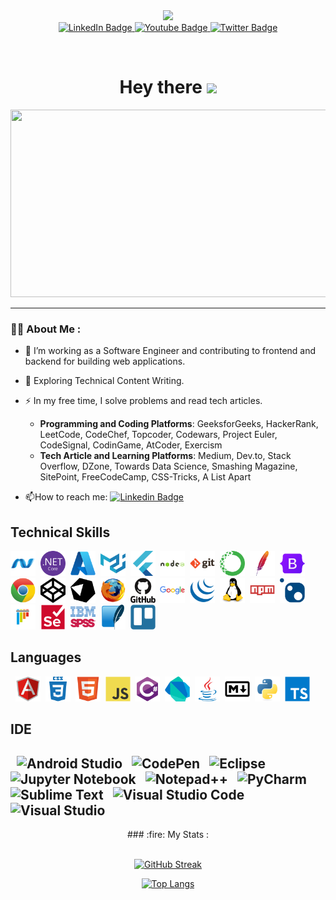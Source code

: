 <div align="center">
<div id="header" align="center">
  <img src="https://media.giphy.com/media/M9gbBd9nbDrOTu1Mqx/giphy.gif" width="100"/>
</div>

<div id="badges" align="center">
  <a href="https://www.linkedin.com/in/jucuacc/">
    <img src="https://img.shields.io/badge/LinkedIn-blue?style=for-the-badge&logo=linkedin&logoColor=white" alt="LinkedIn Badge"/>
  </a>
  <a href="https://www.youtube.com/channel/UCSaNg54oRT8KMPNRyCTKebw">
    <img src="https://img.shields.io/badge/YouTube-red?style=for-the-badge&logo=youtube&logoColor=white" alt="Youtube Badge"/>
  </a>
  <a href="https://twitter.com/JashimUddinAcc">
    <img src="https://img.shields.io/badge/Twitter-blue?style=for-the-badge&logo=twitter&logoColor=white" alt="Twitter Badge"/>
  </a>
</div>

<img src="https://komarev.com/ghpvc/?username=JuCuAcc&style=flat-square&color=blue" alt="" width="300px"/><br/>

<h1>
  Hey there
  <img src="https://media.giphy.com/media/hvRJCLFzcasrR4ia7z/giphy.gif" width="30px"/>
</h1>
</div>
<div align="center">
  <img src="https://media.giphy.com/media/dWesBcTLavkZuG35MI/giphy.gif" width="600" height="300"/>
</div>

---

### :man_technologist: About Me :

- :telescope: I’m working as a Software Engineer and contributing to frontend and backend for building web applications.

- :seedling: Exploring Technical Content Writing.

- :zap: In my free time, I solve problems and read tech articles.
  
  - **Programming and Coding Platforms**: GeeksforGeeks, HackerRank, LeetCode, CodeChef, Topcoder, Codewars, Project Euler, CodeSignal, CodinGame, AtCoder, Exercism
  - **Tech Article and Learning Platforms**: Medium, Dev.to, Stack Overflow, DZone, Towards Data Science, Smashing Magazine, SitePoint, FreeCodeCamp, CSS-Tricks, A List Apart



- :mailbox:How to reach me: [![Linkedin Badge](https://img.shields.io/badge/-Jashim-blue?style=flat&logo=Linkedin&logoColor=white)](https://www.linkedin.com/in/jucuacc/)



## Technical Skills

<div>
  <img src="https://github.com/devicons/devicon/blob/master/icons/dot-net/dot-net-original.svg"         title=".NET" alt=".NET" width="40" height="40"/>&nbsp;
  <img src="https://github.com/devicons/devicon/blob/master/icons/dotnetcore/dotnetcore-original.svg"   title=".NET Core" alt=".NET Core" width="40" height="40"/>&nbsp;
  <img src="https://github.com/devicons/devicon/blob/master/icons/azure/azure-original.svg"             title="Azure" alt="Azure" width="40" height="40"/>&nbsp;
  <img src="https://github.com/devicons/devicon/blob/master/icons/materialui/materialui-original.svg"   title="Material UI" alt="Material UI" width="40" height="40"/>&nbsp;
  <img src="https://github.com/devicons/devicon/blob/master/icons/flutter/flutter-original.svg"         title="Flutter" alt="Flutter" width="40" height="40"/>&nbsp;
  <img src="https://github.com/devicons/devicon/blob/master/icons/nodejs/nodejs-original-wordmark.svg"  title="NodeJS" alt="NodeJS" width="40" height="40"/>&nbsp;
  <img src="https://github.com/devicons/devicon/blob/master/icons/git/git-original-wordmark.svg"        title="Git" alt="Git" width="40" height="40"/>&nbsp;
  <img src="https://github.com/devicons/devicon/blob/master/icons/anaconda/anaconda-original.svg"           title="Anaconda"        alt="Anaconda"         width="40" height="40"/>&nbsp;
  <img src="https://github.com/devicons/devicon/blob/master/icons/apache/apache-original.svg"               title="Apache"          alt="Apache"           width="40" height="40"/>&nbsp;
  <img src="https://github.com/devicons/devicon/blob/master/icons/bootstrap/bootstrap-original.svg"         title="Bootstrap"       alt="Bootstrap"        width="40" height="40"/>&nbsp;
  <img src="https://github.com/devicons/devicon/blob/master/icons/chrome/chrome-original.svg"               title="Chrome"          alt="Chrome"           width="40" height="40"/>&nbsp;
  <img src="https://github.com/devicons/devicon/blob/master/icons/codepen/codepen-plain.svg"                title="Codepen"         alt="Codepen"          width="40" height="40"/>&nbsp;
  <img src="https://github.com/devicons/devicon/blob/master/icons/crystal/crystal-original.svg"             title="Crystal"         alt="Crystal"          width="40" height="40"/>&nbsp;
  <img src="https://github.com/devicons/devicon/blob/master/icons/firefox/firefox-original.svg"             title="Firefox"         alt="Firefox"          width="40" height="40"/>&nbsp;
  <img src="https://github.com/devicons/devicon/blob/master/icons/github/github-original-wordmark.svg"      title="GitHub"          alt="GitHub"           width="40" height="40"/>&nbsp;
  <img src="https://github.com/devicons/devicon/blob/master/icons/google/google-original-wordmark.svg"      title="Google"          alt="Google"           width="40" height="40"/>&nbsp;
  <img src="https://github.com/devicons/devicon/blob/master/icons/jquery/jquery-original.svg"                           title="Jquery"              alt="Jquery"                width="40" height="40"/>&nbsp;
  <img src="https://github.com/devicons/devicon/blob/master/icons/linux/linux-original.svg"                             title="Linux"               alt="Linux"                 width="40" height="40"/>&nbsp;
  <img src="https://github.com/devicons/devicon/blob/master/icons/npm/npm-original-wordmark.svg"                                 title="Npm"                 alt="Npm"                   width="40" height="40"/>&nbsp;
  <img src="https://github.com/devicons/devicon/blob/master/icons/nuget/nuget-original.svg"                             title="Nuget"               alt="Nuget"                 width="40" height="40"/>&nbsp;
  <img src="https://github.com/devicons/devicon/blob/master/icons/pytest/pytest-original.svg"                           title="Pytest"              alt="Pytest"                width="40" height="40"/>&nbsp;
  <img src="https://github.com/devicons/devicon/blob/master/icons/selenium/selenium-original.svg"              title="Selenium"            alt="Selenium"              width="40" height="40"/>&nbsp;
  <img src="https://github.com/devicons/devicon/blob/master/icons/spss/spss-original.svg"                      title="Spss"                alt="Spss"                  width="40" height="40"/>&nbsp;
  <img src="https://github.com/devicons/devicon/blob/master/icons/sqlite/sqlite-original.svg"              title="Sqlite"           alt="Sqlite"           width="40" height="40"/>&nbsp;
  <img src="https://github.com/devicons/devicon/blob/master/icons/trello/trello-plain.svg"              title="Trello"           alt="Trello"           width="40" height="40"/>&nbsp;
</div>

## Languages
&nbsp;
  <img src="https://github.com/devicons/devicon/blob/master/icons/angularjs/angularjs-original.svg"     title="AngularJS" alt="AngularJS" width="40" height="40"/>&nbsp;
  <img src="https://github.com/devicons/devicon/blob/master/icons/css3/css3-plain-wordmark.svg"         title="CSS3" alt="CSS" width="40" height="40"/>&nbsp;
  <img src="https://github.com/devicons/devicon/blob/master/icons/html5/html5-original.svg"             title="HTML5" alt="HTML" width="40" height="40"/>&nbsp;
  <img src="https://github.com/devicons/devicon/blob/master/icons/javascript/javascript-original.svg"   title="JavaScript" alt="JavaScript" width="40" height="40"/>&nbsp;
  <img src="https://github.com/devicons/devicon/blob/master/icons/csharp/csharp-original.svg"               title="Csharp"          alt="Csharp"           width="40" height="40"/>&nbsp;
  <img src="https://github.com/devicons/devicon/blob/master/icons/dart/dart-original.svg"                   title="Dart"            alt="Dart"             width="40" height="40"/>&nbsp;
  <img src="https://github.com/devicons/devicon/blob/master/icons/java/java-original.svg"                               title="Java"                alt="Java"                  width="40" height="40"/>&nbsp;
  <img src="https://github.com/devicons/devicon/blob/master/icons/markdown/markdown-original.svg"                       title="Markdown"            alt="Markdown"              width="40" height="40"/>&nbsp;
  <img src="https://github.com/devicons/devicon/blob/master/icons/python/python-original.svg"                           title="Python"              alt="Python"                width="40" height="40"/>&nbsp;
  <img src="https://github.com/devicons/devicon/blob/master/icons/typescript/typescript-original.svg"      title="Typescript"       alt="Typescript"       width="40" height="40"/>
&nbsp;
<!--
## IDE
&nbsp;
  <img src="https://github.com/devicons/devicon/blob/master/icons/visualstudio/visualstudio-plain.svg"  title="Visual Studio"    alt="Visual Studio"    width="40" height="40"/>&nbsp;
  <img src="https://github.com/devicons/devicon/blob/master/icons/vscode/vscode-original.svg"              title="Vscode"           alt="Vscode"         width="40" height="40"/>&nbsp;
  <img src="https://github.com/devicons/devicon/blob/master/icons/microsoftsqlserver/microsoftsqlserver-plain.svg"   title="MicrosoftSqlServer"  alt="MicrosoftSqlServer"    width="40" height="40"/>
&nbsp;
-->
## IDE
&nbsp;
![Android Studio](https://img.shields.io/badge/Android%20Studio-3DDC84.svg?style=for-the-badge&logo=android-studio&logoColor=white) &nbsp;
![CodePen](https://img.shields.io/badge/CodePen-white?style=for-the-badge&logo=codepen&logoColor=black) &nbsp;
![Eclipse](https://img.shields.io/badge/Eclipse-FE7A16.svg?style=for-the-badge&logo=Eclipse&logoColor=white) &nbsp;
![Jupyter Notebook](https://img.shields.io/badge/jupyter-%23FA0F00.svg?style=for-the-badge&logo=jupyter&logoColor=white) &nbsp;
![Notepad++](https://img.shields.io/badge/Notepad++-90E59A.svg?style=for-the-badge&logo=notepad%2b%2b&logoColor=black) &nbsp;
![PyCharm](https://img.shields.io/badge/pycharm-143?style=for-the-badge&logo=pycharm&logoColor=black&color=black&labelColor=green) &nbsp;
![Sublime Text](https://img.shields.io/badge/sublime_text-%23575757.svg?style=for-the-badge&logo=sublime-text&logoColor=important) &nbsp;
![Visual Studio Code](https://img.shields.io/badge/Visual%20Studio%20Code-0078d7.svg?style=for-the-badge&logo=visual-studio-code&logoColor=white) &nbsp;
![Visual Studio](https://img.shields.io/badge/Visual%20Studio-5C2D91.svg?style=for-the-badge&logo=visual-studio&logoColor=white)
&nbsp;
---

<div  align="center">
### :fire: My Stats :
<br/><br/>

[![GitHub Streak](http://github-readme-streak-stats.herokuapp.com?user=JuCuAcc)](https://git.io/streak-stats)


[![Top Langs](https://github-readme-stats.vercel.app/api/top-langs/?username=JuCuAcc&layout=compact&theme=vision-friendly-dark)](https://github.com/anuraghazra/github-readme-stats)



</div>
